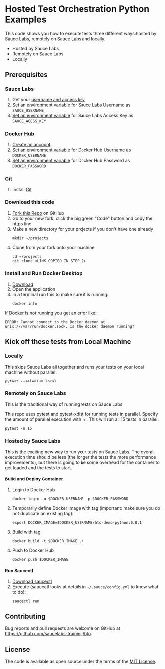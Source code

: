 # Hosted Test Orchestration Python Examples

This code shows you how to execute tests three different ways:hosted by Sauce Labs, remotely on Sauce Labs and locally.
* Hosted by Sauce Labs
* Remotely on Sauce Labs
* Locally

## Prerequisites

### Sauce Labs
1. Get your [username and access key](https://app.saucelabs.com/user-settings)
2. [Set an environment variable](https://docs.saucelabs.com/basics/environment-variables/#setting-up-environment-variables) for Sauce Labs Username as `SAUCE_USERNAME`
3. [Set an environment variable](https://docs.saucelabs.com/basics/environment-variables/#setting-up-environment-variables) for Sauce Labs Access Key as `SAUCE_ACESS_KEY`

### Docker Hub
1. [Create an account](https://hub.docker.com/signup)
2. [Set an environment variable](https://docs.saucelabs.com/basics/environment-variables/#setting-up-environment-variables) for Docker Hub Username as `DOCKER_USERNAME`
3. [Set an environment variable](https://docs.saucelabs.com/basics/environment-variables/#setting-up-environment-variables) for Docker Hub Password as `DOCKER_PASSWORD`

### Git
1. Install [Git](https://git-scm.com/doc)

### Download this code
1. [Fork this Repo](https://github.com/saucelabs-training/hto/fork) on GitHub
2. Go to your new fork, click the big green "Code" button and copy the https line
3. Make a new directory for your projects if you don't have one already
   ```shell
   mkdir ~/projects
   ```
4. Clone from your fork onto your machine
   ```shell
   cd ~/projects
   git clone <LINK_COPIED_IN_STEP_2>
   ```

### Install and Run Docker Desktop
1. [Download](https://docs.docker.com/get-docker/)
2. Open the application
3. In a terminal run this to make sure it is running:
   ```shell
   docker info
   ```
If Docker is not running you get an error like:
   ```text
   ERROR: Cannot connect to the Docker daemon at unix:///var/run/docker.sock. Is the docker daemon running?
   ```

## Kick off these tests from Local Machine

### Locally
This skips Sauce Labs all together and runs your tests on your local machine without parallel:

```shell
pytest --selenium local
```

### Remotely on Sauce Labs
This is the traditional way of running tests on Sauce Labs.

This repo uses pytest and pytest-xdist for running tests in parallel. Specify the amount of parallel execution with `-n`.
This will run all 15 tests in parallel:

```shell
pytest -n 15
```

### Hosted by Sauce Labs
This is the exciting new way to run your tests on Sauce Labs.
The overall execution time should be less (the longer the tests the more performance improvements), but there
is going to be some overhead for the container to get loaded and the tests to start.

#### Build and Deploy Container
1. Login to Docker Hub
   ```shell
   docker login -u $DOCKER_USERNAME -p $DOCKER_PASSWORD
   ```
2. Temporarily define Docker image with tag (important: make sure you do not duplicate an existing tag):
    ```shell
    export DOCKER_IMAGE=$DOCKER_USERNAME/hto-demo-python:0.0.1
    ```
3. Build with tag
    ```shell
    docker build -t $DOCKER_IMAGE ./
    ```
4. Push to Docker Hub
    ```shell
    docker push $DOCKER_IMAGE
    ```

#### Run Saucectl
1. [Download saucectl](https://docs.saucelabs.com/dev/cli/saucectl/#installing-saucectl)
2. Execute (saucectl looks at details in `~/.sauce/config.yml` to know what to do):
    ```shell
    saucectl run
    ```

## Contributing

Bug reports and pull requests are welcome on GitHub at https://github.com/saucelabs-training/hto.

## License

The code is available as open source under the terms of the [MIT License](https://opensource.org/licenses/MIT).

